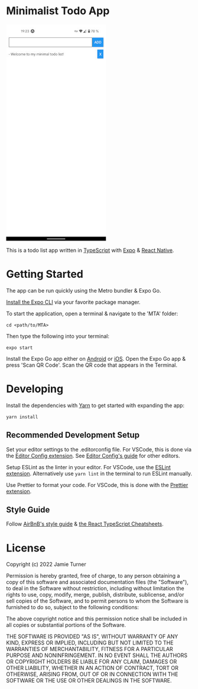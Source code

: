 # Minimalist Todo App

<div><img src="https://raw.githubusercontent.com/rezbyte/MTA/main/assets/images/screenshot.jpg"></img></div>

This is a todo list app written in [TypeScript](https://www.typescriptlang.org/) with [Expo](https://docs.expo.dev/) & [React Native](https://reactnative.dev/).

# Getting Started

The app can be run quickly using the Metro bundler & Expo Go.

[Install the Expo CLI](https://docs.expo.dev/get-started/installation/) via your favorite package manager.

To start the application, open a terminal & navigate to the 'MTA' folder:

```
cd <path/to/MTA>
```

Then type the following into your terminal:

```
expo start
```

Install the Expo Go app either on [Android](https://play.google.com/store/apps/details?id=host.exp.exponent) or [iOS](https://itunes.com/apps/exponent).
Open the Expo Go app & press 'Scan QR Code'.
Scan the QR code that appears in the Terminal.

# Developing

Install the dependencies with [Yarn](https://yarnpkg.com/) to get started with expanding the app:

```
yarn install
```

## Recommended Development Setup

Set your editor settings to the .editorconfig file.
For VSCode, this is done via the [Editor Config extension](https://marketplace.visualstudio.com/items?itemName=EditorConfig.EditorConfig).
See [Editor Config's guide](https://editorconfig.org/#pre-installed) for other editors.

Setup ESLint as the linter in your editor.
For VSCode, use the [ESLint extension]().
Alternatively use `yarn lint` in the terminal to run ESLint manually.

Use Prettier to format your code.
For VSCode, this is done with the [Prettier extension]().

## Style Guide

Follow [AirBnB's style guide](https://airbnb.io/javascript/react/) & [the React TypeScript Cheatsheets](https://react-typescript-cheatsheet.netlify.app/docs/basic/getting-started/basic_type_example).

# License

Copyright (c) 2022 Jamie Turner

Permission is hereby granted, free of charge, to any person obtaining a copy
of this software and associated documentation files (the "Software"), to deal
in the Software without restriction, including without limitation the rights
to use, copy, modify, merge, publish, distribute, sublicense, and/or sell
copies of the Software, and to permit persons to whom the Software is
furnished to do so, subject to the following conditions:

The above copyright notice and this permission notice shall be included in all
copies or substantial portions of the Software.

THE SOFTWARE IS PROVIDED "AS IS", WITHOUT WARRANTY OF ANY KIND, EXPRESS OR
IMPLIED, INCLUDING BUT NOT LIMITED TO THE WARRANTIES OF MERCHANTABILITY,
FITNESS FOR A PARTICULAR PURPOSE AND NONINFRINGEMENT. IN NO EVENT SHALL THE
AUTHORS OR COPYRIGHT HOLDERS BE LIABLE FOR ANY CLAIM, DAMAGES OR OTHER
LIABILITY, WHETHER IN AN ACTION OF CONTRACT, TORT OR OTHERWISE, ARISING FROM,
OUT OF OR IN CONNECTION WITH THE SOFTWARE OR THE USE OR OTHER DEALINGS IN THE
SOFTWARE.
